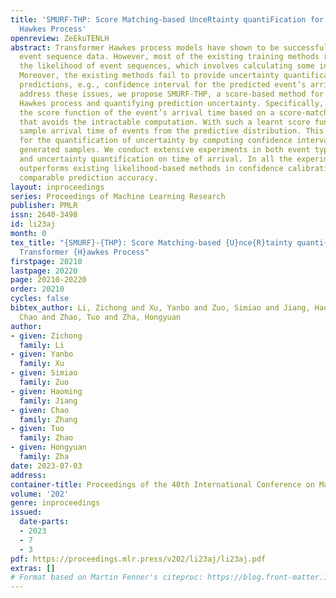 ```yaml
---
title: 'SMURF-THP: Score Matching-based UnceRtainty quantiFication for Transformer
  Hawkes Process'
openreview: ZeEkuTENLH
abstract: Transformer Hawkes process models have shown to be successful in modeling
  event sequence data. However, most of the existing training methods rely on maximizing
  the likelihood of event sequences, which involves calculating some intractable integral.
  Moreover, the existing methods fail to provide uncertainty quantification for model
  predictions, e.g., confidence interval for the predicted event’s arrival time. To
  address these issues, we propose SMURF-THP, a score-based method for learning Transformer
  Hawkes process and quantifying prediction uncertainty. Specifically, SMURF-THP learns
  the score function of the event’s arrival time based on a score-matching objective
  that avoids the intractable computation. With such a learnt score function, we can
  sample arrival time of events from the predictive distribution. This naturally allows
  for the quantification of uncertainty by computing confidence intervals over the
  generated samples. We conduct extensive experiments in both event type prediction
  and uncertainty quantification on time of arrival. In all the experiments, SMURF-THP
  outperforms existing likelihood-based methods in confidence calibration while exhibiting
  comparable prediction accuracy.
layout: inproceedings
series: Proceedings of Machine Learning Research
publisher: PMLR
issn: 2640-3498
id: li23aj
month: 0
tex_title: "{SMURF}-{THP}: Score Matching-based {U}nce{R}tainty quanti{F}ication for
  Transformer {H}awkes Process"
firstpage: 20210
lastpage: 20220
page: 20210-20220
order: 20210
cycles: false
bibtex_author: Li, Zichong and Xu, Yanbo and Zuo, Simiao and Jiang, Haoming and Zhang,
  Chao and Zhao, Tuo and Zha, Hongyuan
author:
- given: Zichong
  family: Li
- given: Yanbo
  family: Xu
- given: Simiao
  family: Zuo
- given: Haoming
  family: Jiang
- given: Chao
  family: Zhang
- given: Tuo
  family: Zhao
- given: Hongyuan
  family: Zha
date: 2023-07-03
address: 
container-title: Proceedings of the 40th International Conference on Machine Learning
volume: '202'
genre: inproceedings
issued:
  date-parts:
  - 2023
  - 7
  - 3
pdf: https://proceedings.mlr.press/v202/li23aj/li23aj.pdf
extras: []
# Format based on Martin Fenner's citeproc: https://blog.front-matter.io/posts/citeproc-yaml-for-bibliographies/
---
```

